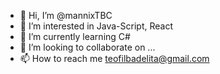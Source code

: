 - 👋 Hi, I’m @mannixTBC
- 👀 I’m interested in Java-Script, React
- 🌱 I’m currently learning C#
- 💞️ I’m looking to collaborate on ...
- 📫 How to reach me teofilbadelita@gmail.com

<!---
mannixTBC/mannixTBC is a ✨ special ✨ repository because its `README.md` (this file) appears on your GitHub profile.
You can click the Preview link to take a look at your changes.
--->
